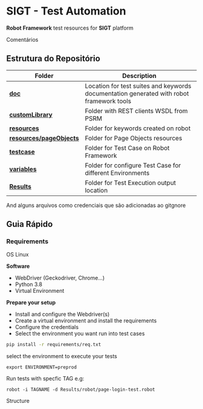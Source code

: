 # SIGT - Test Automation

**Robot Framework** test resources for **SIGT** platform

Comentários

## Estrutura do Repositório

| Folder                                             | Description                                                                              |
|----------------------------------------------------|------------------------------------------------------------------------------------------|
| **[doc](doc)**                                     | Location for test suites and keywords documentation generated with robot framework tools |
| **[customLibrary](customLibrary)**                 | Folder with REST clients WSDL from PSRM                                                  |
| **[resources](resources)**                         | Folder for keywords created on robot                                                     |
| **[resources/pageObjects](resources/pageObjects)** | Folder for Page Objects resources                                                        |
| **[testcase](testcase)**                           | Folder for Test Case on Robot Framework                                                  |
| **[variables](variables)**                         | Folder for configure Test Case for different Environments                                |
| **[Results](results)**                             | Folder for Test Execution output location                                                |

And alguns arquivos como credenciais que são adicionadas ao gitgnore

## Guia Rápido

### Requirements

OS Linux

**Software**<br>
- WebDriver (Geckodriver, Chrome...)
- Python 3.8
- Virtual Environment

**Prepare your setup**
- Install and configure the Webdriver(s)
- Create a virtual environment and install the requirements
- Configure the credentials
- Select the environment you want run into test cases

```sh
pip install -r requirements/req.txt
```
select the environment to execute your tests
```
export ENVIRONMENT=preprod
```
Run tests with specfic TAG e.g:
```
robot -i TAGNAME -d Results/robot/page-login-test.robot
```

Structure
